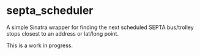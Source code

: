 # septa_scheduler

A simple Sinatra wrapper for finding the next scheduled SEPTA bus/trolley stops closest to an address or lat/long point.

This is a work in progress.
